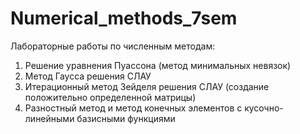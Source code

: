 # Numerical_methods_7sem

Лабораторные работы по численным методам:

1. Решение уравнения Пуассона (метод минимальных невязок)
2. Метод Гаусса решения СЛАУ
3. Итерационный метод Зейделя решения СЛАУ (создание положительно определенной матрицы)
4. Разностный метод и метод конечных элементов с кусочно-линейными базисными функциями
